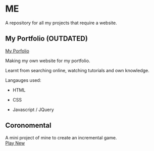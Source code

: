 # ME 

A repository for all my projects that require a website.

## My Portfolio (OUTDATED)

[My Porfolio](https://up937100.github.io/)

Making my own website for my portfolio.

Learnt from searching online, watching tutorials and own knowledge.

Langauges used:

- HTML

- CSS

- Javascript / JQuery

## Coronomental

A mini project of mine to create an incremental game.  
[Play New](https://up937100.github.io/projects/Coronamental/)
